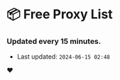 # :package: Free Proxy List
### Updated every 15 minutes.

- Last updated: `2024-06-15 02:48`

:heart:
